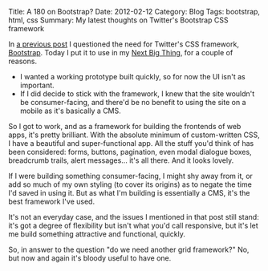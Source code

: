 Title: A 180 on Bootstrap?
Date: 2012-02-12
Category: Blog
Tags: bootstrap, html, css
Summary: My latest thoughts on Twitter's Bootstrap CSS framework

In
[a previous post](http://moxypark.com/2012/01/17/do-we-need-another-grid-framework/)
I questioned the need for Twitter's CSS framework, [Bootstrap](http://twitter.github.com/bootstrap/). Today I put it to use in my
[Next Big Thing](http://moxypark.com/category/next-big-thing/), for a couple of
reasons.

  * I wanted a working prototype built quickly, so for now the UI isn't as
  important.
  * If I did decide to stick with the framework, I knew that the site wouldn't
  be consumer-facing, and there'd be no benefit to using the site on a mobile as
  it's basically a CMS.

So I got to work, and as a framework for building the frontends of web apps,
it's pretty brilliant. With the absolute minimum of custom-written CSS, I have a
beautiful and super-functional app. All the stuff you'd think of has been
considered: forms, buttons, pagination, even modal dialogue boxes, breadcrumb
 trails, alert messages... it's all there. And it looks lovely.

If I were building something consumer-facing, I might shy away from it, or add
so much of my own styling (to cover its origins) as to negate the time I'd saved
in using it. But as what I'm building is essentially a CMS, it's the best
 framework I've used.

It's not an everyday case, and the issues I mentioned in that post still stand:
it's got a degree of flexibility but isn't what you'd call responsive, but it's
let me build something attractive and functional, quickly.

So, in answer to the question "do we need another grid framework?" No, but now
and again it's bloody useful to have one.
